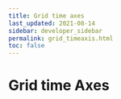 ```yaml
---
title: Grid time axes
last_updated: 2021-08-14
sidebar: developer_sidebar
permalink: grid_timeaxis.html
toc: false
---
```


# Grid time Axes